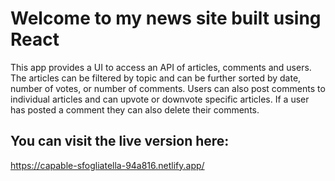 # Welcome to my news site built using React

This app provides a UI to access an API of articles, comments and users. The articles can be filtered by topic and can be further sorted by date, number of votes, or number of comments. Users can also post comments to individual articles and can upvote or downvote specific articles. If a user has posted a comment they can also delete their comments.

## You can visit the live version here:
https://capable-sfogliatella-94a816.netlify.app/
